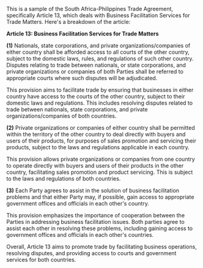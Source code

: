 This is a sample of the South Africa-Philippines Trade Agreement, specifically Article 13, which deals with Business Facilitation Services for Trade Matters. Here's a breakdown of the article:

**Article 13: Business Facilitation Services for Trade Matters**

**(1)** Nationals, state corporations, and private organizations/companies of either country shall be afforded access to all courts of the other country, subject to the domestic laws, rules, and regulations of such other country. Disputes relating to trade between nationals, or state corporations, and private organizations or companies of both Parties shall be referred to appropriate courts where such disputes will be adjudicated.

This provision aims to facilitate trade by ensuring that businesses in either country have access to the courts of the other country, subject to their domestic laws and regulations. This includes resolving disputes related to trade between nationals, state corporations, and private organizations/companies of both countries.

**(2)** Private organizations or companies of either country shall be permitted within the territory of the other country to deal directly with buyers and users of their products, for purposes of sales promotion and servicing their products, subject to the laws and regulations applicable in each country.

This provision allows private organizations or companies from one country to operate directly with buyers and users of their products in the other country, facilitating sales promotion and product servicing. This is subject to the laws and regulations of both countries.

**(3)** Each Party agrees to assist in the solution of business facilitation problems and that either Party may, if possible, gain access to appropriate government offices and officials in each other's country.

This provision emphasizes the importance of cooperation between the Parties in addressing business facilitation issues. Both parties agree to assist each other in resolving these problems, including gaining access to government offices and officials in each other's countries.

Overall, Article 13 aims to promote trade by facilitating business operations, resolving disputes, and providing access to courts and government services for both countries.